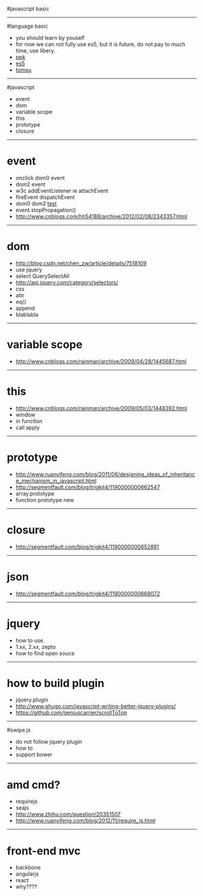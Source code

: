 #javascript basic

-----------------
#language basic

- you should learn by youself
- for now we can not fully use es5, but it is future, do not pay to much time, use libery.
- [ppk](http://www.quirksmode.org/)
- [es5](https://developer.mozilla.org/zh-CN/docs/Web/JavaScript)
- [tomxu](http://www.cnblogs.com/TomXu/archive/2011/12/15/2288411.html)

-----------------
#javascript 

- event
- dom
- variable scope
- this
- prototype
- closure

-----------------
# event

- onclick dom0 event
- dom2 event
- w3c addEventListener ie attachEvent
- fireEvent dispatchEvent
- dom0 dom2 [test](http://www.cnblogs.com/zhenyu-whu/p/3276763.html)
- event.stopPropagation() 
- http://www.cnblogs.com/hh54188/archive/2012/02/08/2343357.html

-----------------
# dom

- http://blog.csdn.net/chen_zw/article/details/7518109 
- use jquery
- select QuerySelectAll
- http://api.jquery.com/category/selectors/
- css
- attr
- eq()
- append
- blablabla

-------------
#  variable scope

- http://www.cnblogs.com/rainman/archive/2009/04/28/1445687.html

----------------
# this

- http://www.cnblogs.com/rainman/archive/2009/05/03/1448392.html
- window
- in function
- call apply

---------------
# prototype

- http://www.ruanyifeng.com/blog/2011/06/designing_ideas_of_inheritance_mechanism_in_javascript.html
- http://segmentfault.com/blog/trigkit4/1190000000662547
- array.prototype
- function prototype new

---------------
# closure
- http://segmentfault.com/blog/trigkit4/1190000000652891

---------------
# json

- http://segmentfault.com/blog/trigkit4/1190000000668072

---------------
# jquery
- how to use.
- 1.xx, 2.xx, zepto
- how to find open souce

---------------
# how to build plugin
- jquery.plugin
- http://www.ghugo.com/javascript-writing-better-jquery-plugins/
- https://github.com/geniuscarrier/scrollToTop

---------------
#swipe.js 
- do not follow jquery plugin
- how to
- support bower

---------------
# amd cmd?
- requirejs
- seajs
- http://www.zhihu.com/question/20351507
- http://www.ruanyifeng.com/blog/2012/11/require_js.html

---------------

# front-end mvc
- backbone 
- angularjs
- react
- why????





